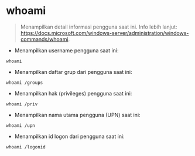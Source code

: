 # whoami

> Menampilkan detail informasi pengguna saat ini.
> Info lebih lanjut: <https://docs.microsoft.com/windows-server/administration/windows-commands/whoami>.
- Menampilkan username pengguna saat ini:

`whoami`

- Menampilkan daftar grup dari pengguna saat ini:

`whoami /groups`

- Menampilkan hak (privileges) pengguna saat ini:

`whoami /priv`

- Menampilkan nama utama pengguna (UPN) saat ini:

`whoami /upn`

- Menampilkan id logon dari pengguna saat ini:

`whoami /logonid`
